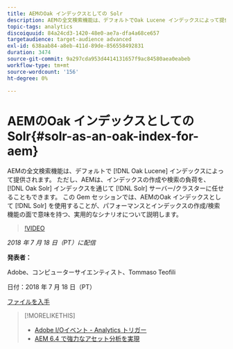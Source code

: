 ```yaml
---
title: AEMのOak インデックスとしての Solr
description: AEMの全文検索機能は、デフォルトでOak Lucene インデックスによって提供されます。 ただし、AEMは、Oak Solr インデックスを通じて、インデックスの作成や検索を Solr サーバー/クラスターに任せることもできます。 この Gem セッションでは、AEMのOak インデックスとして Solr を使用することが、パフォーマンスとインデックスの作成/検索機能の面で意味を持つ、実用的なシナリオについて説明します。
topic-tags: analytics
discoiquuid: 84a24cd3-1420-48e0-ae7a-dfa4a68ce657
targetaudience: target-audience advanced
exl-id: 638aab84-a8eb-411d-89de-856558492831
duration: 3474
source-git-commit: 9a297cda953d4414131657f9ac84580aea0eabeb
workflow-type: tm+mt
source-wordcount: '156'
ht-degree: 0%

---
```


# AEMのOak インデックスとしての Solr{#solr-as-an-oak-index-for-aem}

AEMの全文検索機能は、デフォルトで [!DNL Oak Lucene] インデックスによって提供されます。 ただし、AEMは、インデックスの作成や検索の負荷を、[!DNL Oak Solr] インデックスを通じて [!DNL Solr] サーバー/クラスターに任せることもできます。 この Gem セッションでは、AEMのOak インデックスとして [!DNL Solr] を使用することが、パフォーマンスとインデックスの作成/検索機能の面で意味を持つ、実用的なシナリオについて説明します。

>[!VIDEO](https://video.tv.adobe.com/v/23023/?quality=9)

*2018 年 7 月 18 日（PT）に配信*

**発表者：**

Adobe、コンピューターサイエンティスト、Tommaso Teofili

日付：2018 年 7 月 18 日（PT）

[ファイルを入手](assets/aem-gems-solr-oakaem-071818.pdf)

<!--
[Get back to the Overview](https://helpx.adobe.com/experience-manager/kt/eseminars/gems/aem-index.html)
-->

>[!MORELIKETHIS]
>
>* [Adobe I/Oイベント - Analytics トリガー](aem-analytics-triggers.md)
>* [AEM 6.4 で強力なアセット分析を実現 ](https://helpx.adobe.com/experience-manager/kt/eseminars/experience-insider/exp-asset-analytics-64.html)

<!-- wrong link, needs to be replaced. removed for now:
>* [Getting the most out of digital interactions with AEM and Analytics](https://helpx.adobe.com/experience-manager/kt/eseminars/ask-the-expert/aem-getting-the-most-out-of-digital-interactions-with-aem-and-analytics.html) 
-->

